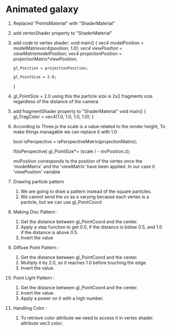 # Animated galaxy

1.  Replaced "PointsMaterial" with "ShaderMaterial"
2.  add vertexShader property to "ShaderMaterial"
3.  add code to vertex shader:
    void main() {
    vec4 modelPosition = modelMatrix*vec4(position, 1.0);
    vec4 viewPosition = viewMatrix*modelPosition;
    vec4 projectionPosition = projectionMatrix\*viewPosition;

        gl_Position = projectionPosition;

        gl_PointSize = 2.0;

    }

4.  gl_PointSize = 2.0
    using this the particle size is 2x2 fragments size regardless of the distance of the camera

5.  add fragmentShader property to "ShaderMaterial"
    void main() {
    gl_FragColor = vec4(1.0, 1.0, 1.0, 1.0);
    }

6.  According to Three.js the scale is a value related to the render height, To make things managable we can replace it with 1.0

    bool isPerspective = isPerspectiveMatrix(projectionMatrix);

    if(isPerspective) gl_PointSize\*= (scale / - mvPosition.z);

    mvPosition corresponds to the position of the vertex once the 'modelMatrix' and the 'viewMatrix' have been applied. In our case it 'viewPosition' variable

7.  Drawing particle pattern

    1. We are going to draw a pattern instead of the square particles.
    2. We cannot send the uv as a varying because each vertex is a particle, but we can use gl_PointCoord

8.  Making Disc Pattern :

    1. Get the distance between gl_PointCoord and the center.
    2. Apply a step function to get 0.0, if the distance is below 0.5, and 1.0 if the distance is above 0.5.
    3. Invert the value

9.  Diffuse Point Pattern :

    1. Get the distance between gl_PointCoord and the center.
    2. Multiply it by 2.0, so it reaches 1.0 before touching the edge.
    3. Invert the value.

10. Point Light Pattern :

    1. Get the distance between gl_PointCoord and the center.
    2. Invert the value.
    3. Apply a power on it with a high number.

11. Handling Color :
    1. To retrieve color attribute we need to access it in vertex shader.
       attribute vec3 color;
